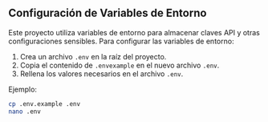 ## Configuración de Variables de Entorno

Este proyecto utiliza variables de entorno para almacenar claves API y otras configuraciones sensibles. Para configurar las variables de entorno:

1. Crea un archivo `.env` en la raíz del proyecto.
2. Copia el contenido de `.envexample` en el nuevo archivo `.env`.
3. Rellena los valores necesarios en el archivo `.env`.

Ejemplo:

```sh
cp .env.example .env
nano .env
